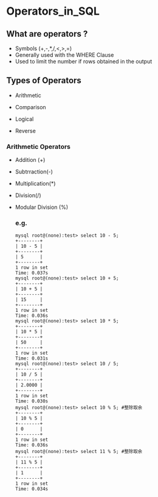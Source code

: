 # Operators_in_SQL

## What are operators ?

* Symbols (+,-,*,/,<,>,=)
* Generally used with the WHERE Clause
* Used to limit the number if rows obtained in the output

## Types of Operators

* Arithmetic

* Comparison

* Logical

* Reverse

  

### Arithmetic Operators

* Addition (+)

* Subtrraction(-)

* Multiplication(*)

* Division(/)

* Modular Division (%)

  ### e.g.

  ```mysql
  mysql root@(none):test> select 10 - 5;
  +--------+
  | 10 - 5 |
  +--------+
  | 5      |
  +--------+
  1 row in set
  Time: 0.037s
  mysql root@(none):test> select 10 + 5;
  +--------+
  | 10 + 5 |
  +--------+
  | 15     |
  +--------+
  1 row in set
  Time: 0.036s
  mysql root@(none):test> select 10 * 5;
  +--------+
  | 10 * 5 |
  +--------+
  | 50     |
  +--------+
  1 row in set
  Time: 0.031s
  mysql root@(none):test> select 10 / 5;
  +--------+
  | 10 / 5 |
  +--------+
  | 2.0000 |
  +--------+
  1 row in set
  Time: 0.030s
  mysql root@(none):test> select 10 % 5; #整除取余
  +--------+
  | 10 % 5 |
  +--------+
  | 0      |
  +--------+
  1 row in set
  Time: 0.036s
  mysql root@(none):test> select 11 % 5; #整除取余
  +--------+
  | 11 % 5 |
  +--------+
  | 1      |
  +--------+
  1 row in set
  Time: 0.034s
  ```

  